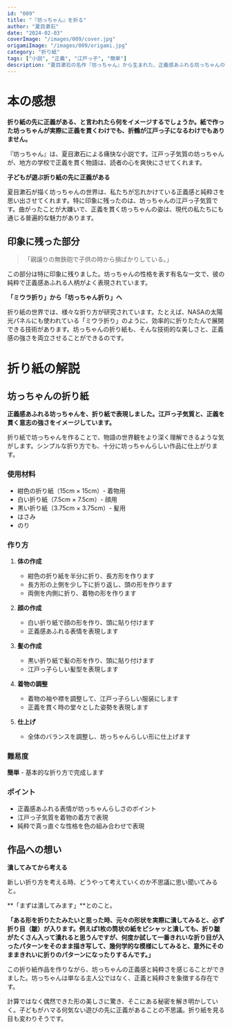 ```yaml
---
id: "009"
title: "『坊っちゃん』を折る"
author: "夏目漱石"
date: "2024-02-03"
coverImage: "/images/009/cover.jpg"
origamiImage: "/images/009/origami.jpg"
category: "折り紙"
tags: ["小説", "正義", "江戸っ子", "簡単"]
description: "夏目漱石の名作『坊っちゃん』から生まれた、正義感あふれる坊っちゃんの折り紙作品。江戸っ子気質を表現しました。"
---
```


# 本の感想

**折り紙の先に正義がある、と言われたら何をイメージするでしょうか。紙で作った坊っちゃんが実際に正義を貫くわけでも、折鶴が江戸っ子になるわけでもありません。**

『坊っちゃん』は、夏目漱石による痛快な小説です。江戸っ子気質の坊っちゃんが、地方の学校で正義を貫く物語は、読者の心を爽快にさせてくれます。

**子どもが遊ぶ折り紙の先に正義がある**

夏目漱石が描く坊っちゃんの世界は、私たちが忘れかけている正義感と純粋さを思い出させてくれます。特に印象に残ったのは、坊っちゃんの江戸っ子気質です。曲がったことが大嫌いで、正義を貫く坊っちゃんの姿は、現代の私たちにも通じる普遍的な魅力があります。

## 印象に残った部分

> 「親譲りの無鉄砲で子供の時から損ばかりしている。」

この部分は特に印象に残りました。坊っちゃんの性格を表す有名な一文で、彼の純粋で正義感あふれる人柄がよく表現されています。

**「ミウラ折り」から「坊っちゃん折り」へ**

折り紙の世界では、様々な折り方が研究されています。たとえば、NASAの太陽光パネルにも使われている「ミウラ折り」のように、効率的に折りたたんで展開できる技術があります。坊っちゃんの折り紙も、そんな技術的な美しさと、正義感の強さを両立させることができるのです。

# 折り紙の解説

## 坊っちゃんの折り紙

**正義感あふれる坊っちゃんを、折り紙で表現しました。江戸っ子気質と、正義を貫く意志の強さをイメージしています。**

折り紙で坊っちゃんを作ることで、物語の世界観をより深く理解できるような気がします。シンプルな折り方でも、十分に坊っちゃんらしい作品に仕上がります。

### 使用材料
- 紺色の折り紙（15cm × 15cm）- 着物用
- 白い折り紙（7.5cm × 7.5cm）- 顔用
- 黒い折り紙（3.75cm × 3.75cm）- 髪用
- はさみ
- のり

### 作り方

1. **体の作成**
   - 紺色の折り紙を半分に折り、長方形を作ります
   - 長方形の上側を少し下に折り返し、頭の形を作ります
   - 両側を内側に折り、着物の形を作ります

2. **顔の作成**
   - 白い折り紙で顔の形を作り、頭に貼り付けます
   - 正義感あふれる表情を表現します

3. **髪の作成**
   - 黒い折り紙で髪の形を作り、頭に貼り付けます
   - 江戸っ子らしい髪型を表現します

4. **着物の調整**
   - 着物の袖や襟を調整して、江戸っ子らしい服装にします
   - 正義を貫く時の堂々とした姿勢を表現します

5. **仕上げ**
   - 全体のバランスを調整し、坊っちゃんらしい形に仕上げます

### 難易度
**簡単** - 基本的な折り方で完成します

### ポイント
- 正義感あふれる表情が坊っちゃんらしさのポイント
- 江戸っ子気質を着物の着方で表現
- 純粋で真っ直ぐな性格を色の組み合わせで表現

## 作品への想い

**潰してみてから考える**

新しい折り方を考える時、どうやって考えていくのか不思議に思い聞いてみると。

**「まずは潰してみます」**とのこと。

**「ある形を折りたたみたいと思った時、元々の形状を実際に潰してみると、必ず折り目（皺）が入ります。例えば1枚の筒状の紙をピシャッと潰しても、折り皺がたくさん入って潰れると思うんですが、何度か試して一番きれいな折り目が入ったパターンをそのまま描き写して、幾何学的な模様にしてみると、意外にそのままきれいに折りのパターンになったりするんです。」**

この折り紙作品を作りながら、坊っちゃんの正義感と純粋さを感じることができました。坊っちゃんは単なる主人公ではなく、正義と純粋さを象徴する存在です。

計算ではなく偶然できた形の美しさに驚き、そこにある秘密を解き明かしていく。子どもがハマる何気ない遊びの先に正義があることの不思議。折り紙を見る目も変わりそうです。
